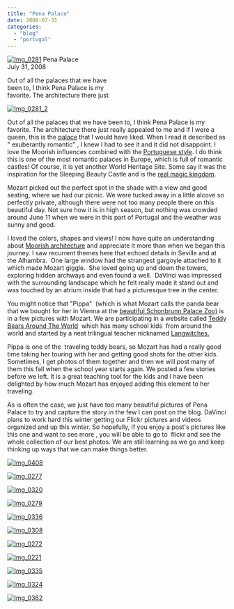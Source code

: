 ```yaml
---
title: "Pena Palace"
date: 2008-07-31
categories: 
  - "blog"
  - "portugal"
---
```


 [![Img_0281](https://pub-ac94b3f306b24c0dba4238943c97f2e1.r2.dev/2008/07/31/img_0281.jpg "Img_0281")](https://pub-ac94b3f306b24c0dba4238943c97f2e1.r2.dev/photos/uncategorized/2008/07/31/img_0281.jpg) Pena Palace  
July 31, 2008

Out of all the palaces that we have  
been to, I think Pena Palace is my  
favorite. The architecture there just

<!--more-->

[![Img_0281_2](https://pub-ac94b3f306b24c0dba4238943c97f2e1.r2.dev/2008/07/31/img_0281_2.jpg "Img_0281_2")](https://pub-ac94b3f306b24c0dba4238943c97f2e1.r2.dev/photos/uncategorized/2008/07/31/img_0281_2.jpg)

Out of all the palaces that we have been to, I think Pena Palace is my favorite. The architecture there just really appealed to me and if I were a queen, this is the [palace](http://en.wikipedia.org/wiki/Pena_Palace) that I would have liked. When I read it described as " exuberantly romantic" , I knew I had to see it and it did not disappoint. I love the Moorish influences combined with the [Portuguese style](http://www.portugalvirtual.pt/_tourism/costadelisboa/sintra/palpena.html). I do think this is one of the most romantic palaces in Europe, which is full of romantic castles! Of course, it is yet another World Heritage Site. Some say it was the inspiration for the Sleeping Beauty Castle and is the [real magic kingdom](http://www.birminghammail.net/lifestyle/travel/travel-reports/2008/07/30/the-real-magic-kingdom-97319-21433521/).  

Mozart picked out the perfect spot in the shade with a view and good seating, where we had our picnic. We were tucked away in a little alcove so perfectly private, although there were not too many people there on this beautiful day. Not sure how it is in high season, but nothing was crowded around June 11 when we were in this part of Portugal and the weather was sunny and good.

I loved the colors, shapes and views! I now have quite an understanding about [Moorish architecture](http://en.wikipedia.org/wiki/Moorish_architecture) and appreciate it more than when we began this journey. I saw recurrent themes here that echoed details in Seville and at the Alhambra.  One large window had the strangest gargoyle attached to it which made Mozart giggle.  She loved going up and down the towers, exploring hidden archways and even found a well.  DaVinci was impressed with the surrounding landscape which he felt really made it stand out and was touched by an atrium inside that had a picturesque tree in the center.

You might notice that "Pippa"  (which is what Mozart calls the panda bear that we bought for her in Vienna at the [beautiful Schonbrunn Palace Zoo)](https://pub-ac94b3f306b24c0dba4238943c97f2e1.r2.dev/2007/12/precious-pandas.html#more) is in a few pictures with Mozart. We are participating in a website called [Teddy Bears Around The World](http://sjeds.com/blog/teddybear/)  which has many school kids  from around the world and started by a neat trilingual teacher nicknamed [Langwitches.](http://langwitches.org/blog/about/)

Pippa is one of the  traveling teddy bears, so Mozart has had a really good time taking her touring with her and getting good shots for the other kids. Sometimes, I get photos of them together and then we will post many of them this fall when the school year starts again. We posted a few stories before we left. It is a great teaching tool for the kids and I have been delighted by how much Mozart has enjoyed adding this element to her traveling.

As is often the case, we just have too many beautiful pictures of Pena Palace to try and capture the story in the few I can post on the blog. DaVinci plans to work hard this winter getting our Flickr pictures and videos organized and up this winter. So hopefully, if you enjoy a post's pictures like this one and want to see more , you will be able to go to  flickr and see the whole collection of our best photos. We are still learning as we go and keep thinking up ways that we can make things better.

[![Img_0408](https://pub-ac94b3f306b24c0dba4238943c97f2e1.r2.dev/2008/07/31/img_0408.jpg "Img_0408")](https://pub-ac94b3f306b24c0dba4238943c97f2e1.r2.dev/photos/uncategorized/2008/07/31/img_0408.jpg)

[![Img_0277](https://pub-ac94b3f306b24c0dba4238943c97f2e1.r2.dev/2008/07/31/img_0277.jpg "Img_0277")](https://pub-ac94b3f306b24c0dba4238943c97f2e1.r2.dev/photos/uncategorized/2008/07/31/img_0277.jpg)

[![Img_0320](https://pub-ac94b3f306b24c0dba4238943c97f2e1.r2.dev/2008/07/31/img_0320.jpg "Img_0320")](https://pub-ac94b3f306b24c0dba4238943c97f2e1.r2.dev/photos/uncategorized/2008/07/31/img_0320.jpg)

[![Img_0279](https://pub-ac94b3f306b24c0dba4238943c97f2e1.r2.dev/2008/07/31/img_0279.jpg "Img_0279")](https://pub-ac94b3f306b24c0dba4238943c97f2e1.r2.dev/photos/uncategorized/2008/07/31/img_0279.jpg)

[![Img_0336](https://pub-ac94b3f306b24c0dba4238943c97f2e1.r2.dev/2008/07/31/img_0336.jpg "Img_0336")](https://pub-ac94b3f306b24c0dba4238943c97f2e1.r2.dev/photos/uncategorized/2008/07/31/img_0336.jpg)

[![Img_0308](https://pub-ac94b3f306b24c0dba4238943c97f2e1.r2.dev/2008/07/31/img_0308.jpg "Img_0308")](https://pub-ac94b3f306b24c0dba4238943c97f2e1.r2.dev/photos/uncategorized/2008/07/31/img_0308.jpg)

[![Img_0272](https://pub-ac94b3f306b24c0dba4238943c97f2e1.r2.dev/2008/07/31/img_0272.jpg "Img_0272")](https://pub-ac94b3f306b24c0dba4238943c97f2e1.r2.dev/photos/uncategorized/2008/07/31/img_0272.jpg)

[![Img_0221](https://pub-ac94b3f306b24c0dba4238943c97f2e1.r2.dev/2008/07/31/img_0221.jpg "Img_0221")](https://pub-ac94b3f306b24c0dba4238943c97f2e1.r2.dev/photos/uncategorized/2008/07/31/img_0221.jpg)

[![Img_0335](https://pub-ac94b3f306b24c0dba4238943c97f2e1.r2.dev/2008/07/31/img_0335.jpg "Img_0335")](https://pub-ac94b3f306b24c0dba4238943c97f2e1.r2.dev/photos/uncategorized/2008/07/31/img_0335.jpg)

[![Img_0324](https://pub-ac94b3f306b24c0dba4238943c97f2e1.r2.dev/2008/07/31/img_0324.jpg "Img_0324")](https://pub-ac94b3f306b24c0dba4238943c97f2e1.r2.dev/photos/uncategorized/2008/07/31/img_0324.jpg)

[![Img_0362](https://pub-ac94b3f306b24c0dba4238943c97f2e1.r2.dev/2008/07/31/img_0362.jpg "Img_0362")](https://pub-ac94b3f306b24c0dba4238943c97f2e1.r2.dev/photos/uncategorized/2008/07/31/img_0362.jpg)
